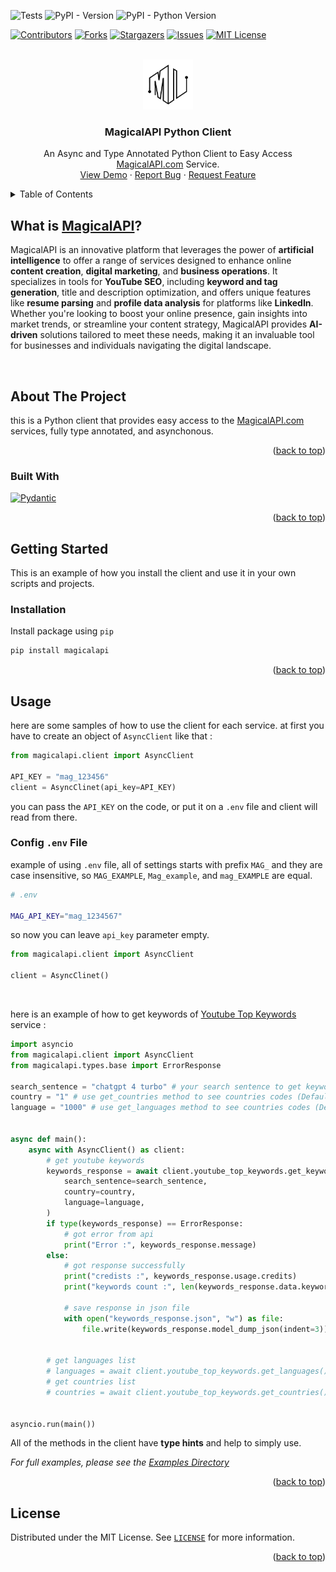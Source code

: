 <a name="readme-top"></a>

<!-- PROJECT SHIELDS -->

![Tests][tests-shield]
![PyPI - Version][pypi-version-shields]
![PyPI - Python Version][pypi-python-versions-shields]

[![Contributors][contributors-shield]][contributors-url]
[![Forks][forks-shield]][forks-url]
[![Stargazers][stars-shield]][stars-url]
[![Issues][issues-shield]][issues-url]
[![MIT License][license-shield]][license-url]

<!-- PROJECT LOGO -->

<br />
<div align="center">
  <a href="https://github.com/magical-api/python-library">
    <img src="images/logo.png" alt="Logo" width="80" height="80">
  </a>

<h3 align="center">MagicalAPI Python Client</h3>

  <p align="center">
    An Async and Type Annotated Python Client to Easy Access <a href="https://magicalapi.com">MagicalAPI.com</a> Service.
    <br />
    <!-- <a href="https://github.com/magical-api/python-library"><strong>Explore the docs »</strong></a> -->
    <!-- <br /> -->
    <!-- <br /> -->
    <a href="https://github.com/magical-api/python-library">View Demo</a>
    ·
    <a href="https://github.com/magical-api/python-library/issues">Report Bug</a>
    ·
    <a href="https://github.com/magical-api/python-library/issues">Request Feature</a>
  </p>
</div>

<!-- TABLE OF CONTENTS -->

<details>
  <summary>Table of Contents</summary>
  <ol>
    <li>
      <a href="#waht-is-magicalapi">What is MagicalAPI</a>
    </li>
    <li>
      <a href="#about-the-project">About The Project</a>
      <ul>
        <li><a href="#built-with">Built With</a></li>
      </ul>
    </li>
    <li>
      <a href="#getting-started">Getting Started</a>
      <ul>
        <!-- <li><a href="#prerequisites">Prerequisites</a></li> -->
        <li><a href="#installation">Installation</a></li>
      </ul>
    </li>
    <li><a href="#usage">Usage</a></li>
    <li><a href="#contributing">Contributing</a></li>
    <li><a href="#license">License</a></li>
    <!-- <li><a href="#acknowledgments">Acknowledgments</a></li> -->
  </ol>
</details>


<!-- ABOUT THE MAGICALAPI -->

## What is [MagicalAPI][website-url]?

MagicalAPI is an innovative platform that leverages the power of **artificial intelligence** to offer a range of services designed to enhance online **content creation**, **digital marketing**, and **business operations**. It specializes in tools for **YouTube SEO**, including **keyword and tag generation**, title and description optimization, and offers unique features like **resume parsing** and **profile data analysis** for platforms like **LinkedIn**. Whether you're looking to boost your online presence, gain insights into market trends, or streamline your content strategy, MagicalAPI provides **AI-driven** solutions tailored to meet these needs, making it an invaluable tool for businesses and individuals navigating the digital landscape.

<br>

<!-- ABOUT THE PROJECT -->

## About The Project

<!-- [![Product Name Screen Shot][product-screenshot]](https://example.com) -->

this is a Python client that provides easy access to the [MagicalAPI.com][website-url] services, fully type annotated, and asynchonous.

<!-- `magical-api`, `python-library`, `MagicalAPI`, `MagicalAPI Python Client` -->

<p align="right">(<a href="#readme-top">back to top</a>)</p>

### Built With

[![Pydantic][Pydantic.badge]](https://pydantic.dev/)

<p align="right">(<a href="#readme-top">back to top</a>)</p>

<!-- GETTING STARTED -->

## Getting Started

This is an example of how you install the client and use it in your own scripts and projects.

### Installation

Install package using `pip`

```bash
pip install magicalapi
```

<p align="right">(<a href="#readme-top">back to top</a>)</p>

<!-- USAGE EXAMPLES -->

## Usage

here are some samples of how to use the client for each service. at first you have to create an object of `AsyncClient` like that :

```python
from magicalapi.client import AsyncClient

API_KEY = "mag_123456"
client = AsyncClinet(api_key=API_KEY)
```

you can pass the `API_KEY` on the code, or put it on a `.env` file and client will read from there.

### Config `.env` File

example of using `.env` file, all of settings starts with prefix `MAG_` and they are case insensitive, so `MAG_EXAMPLE`, `Mag_example`, and `mag_EXAMPLE` are equal.   

```bash
# .env

MAG_API_KEY="mag_1234567"
```

so now you can leave `api_key` parameter empty.

```python
from magicalapi.client import AsyncClient

client = AsyncClinet()
```

<br>

here is an example of how to get keywords of [Youtube Top Keywords](https://magicalapi.com/services/youtube-keywords) service :

```python
import asyncio
from magicalapi.client import AsyncClient
from magicalapi.types.base import ErrorResponse

search_sentence = "chatgpt 4 turbo" # your search sentence to get keywords related to
country = "1" # use get_countries method to see countries codes (Default = 1 : WorlWide)
language = "1000" # use get_languages method to see countries codes (Default = 1000 : English)


async def main():
    async with AsyncClient() as client:
        # get youtube keywords
        keywords_response = await client.youtube_top_keywords.get_keywords(
            search_sentence=search_sentence,
            country=country,
            language=language,
        )
        if type(keywords_response) == ErrorResponse:
            # got error from api
            print("Error :", keywords_response.message)
        else:
            # got response successfully
            print("credists :", keywords_response.usage.credits)
            print("keywords count :", len(keywords_response.data.keywords))

            # save response in json file
            with open("keywords_response.json", "w") as file:
                file.write(keywords_response.model_dump_json(indent=3))


        # get languages list
        # languages = await client.youtube_top_keywords.get_languages()
        # get countries list
        # countries = await client.youtube_top_keywords.get_countries()


asyncio.run(main())
```

All of the methods in the client have **type hints** and help to simply use.

_For full examples, please see the [Examples Directory](./examples/)_

<p align="right">(<a href="#readme-top">back to top</a>)</p>

<!-- CONTRIBUTING -->

<!-- ## Contributing

Contributions are what make the open source community such an amazing place to learn, inspire, and create. Any contributions you make are **greatly appreciated**.

If you have a suggestion that would make this better, please fork the repo and create a pull request. You can also simply open an issue with the tag "enhancement".
Don't forget to give the project a star! Thanks again!

1. Fork the Project
2. Create your Feature Branch (`git checkout -b feature/AmazingFeature`)
3. Commit your Changes (`git commit -m 'Add some AmazingFeature'`)
4. Push to the Branch (`git push origin feature/AmazingFeature`)
5. Open a Pull Request

<p align="right">(<a href="#readme-top">back to top</a>)</p> -->

<!-- LICENSE -->

## License

Distributed under the MIT License. See [`LICENSE`](./LICENSE) for more information.

<p align="right">(<a href="#readme-top">back to top</a>)</p>

<!-- MARKDOWN LINKS & IMAGES -->


[contributors-shield]: https://img.shields.io/github/contributors/magical-api/python-library.svg?style=for-the-badge
[contributors-url]: https://github.com/magical-api/python-library/graphs/contributors
[forks-shield]: https://img.shields.io/github/forks/magical-api/python-library.svg?style=for-the-badge
[forks-url]: https://github.com/magical-api/python-library/network/members
[stars-shield]: https://img.shields.io/github/stars/magical-api/python-library.svg?style=for-the-badge
[stars-url]: https://github.com/magical-api/python-library/stargazers
[issues-shield]: https://img.shields.io/github/issues/magical-api/python-library.svg?style=for-the-badge
[issues-url]: https://github.com/magical-api/python-library/issues
[license-shield]: https://img.shields.io/github/license/magical-api/python-library.svg?style=for-the-badge
[license-url]: https://github.com/magical-api/python-library/blob/master/LICENSE

<!-- [linkedin-shield]: https://img.shields.io/badge/-LinkedIn-black.svg?style=for-the-badge&logo=linkedin&colorB=555 -->

<!-- [linkedin-url]: https://linkedin.com/company/MagicalAPI -->

<!-- [product-screenshot]: images/screenshot.png -->

[Pydantic.badge]: https://img.shields.io/badge/pydantic-black?style=for-the-badge&logo=pydantic&logoColor=red
[Httpx.badge]: https://img.shields.io/badge/Httpx-gray?style=for-the-badge
[tests-shield]: https://github.com/magical-api/python-library/actions/workflows/tests.yml/badge.svg
[pypi-version-shields]: https://img.shields.io/pypi/v/magicalapi
[pypi-python-versions-shields]: https://img.shields.io/pypi/pyversions/magicalapi
[website-url]: https://magicalapi.com